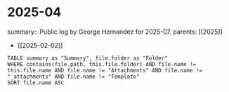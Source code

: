 #  2025-04

summary:: Public log by George Hernandez for 2025-07.
parents: [[2025]]

- [[2025-02-02]]

```dataview
TABLE summary as "Summary", file.folder as "Folder"
WHERE contains(file.path, this.file.folder) AND file.name != this.file.name AND file.name != "Attachments" AND file.name != "_attachments" AND file.name != "Template"
SORT file.name ASC
```
